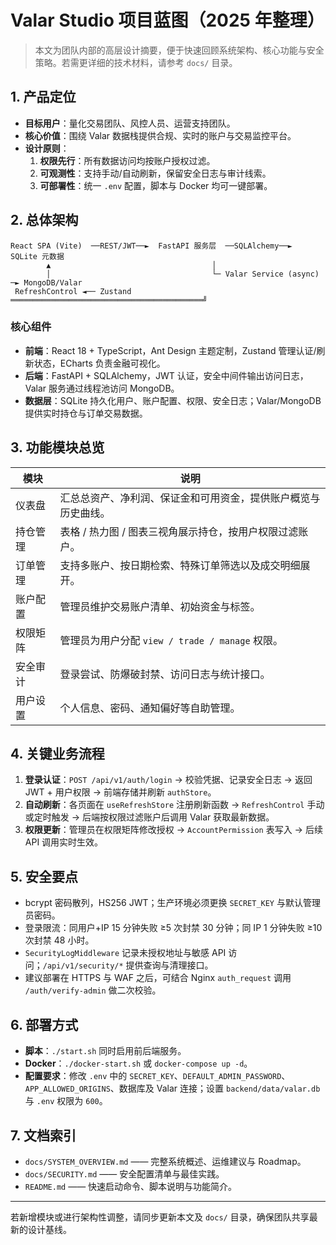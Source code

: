 # Valar Studio 项目蓝图（2025 年整理）

> 本文为团队内部的高层设计摘要，便于快速回顾系统架构、核心功能与安全策略。若需更详细的技术材料，请参考 `docs/` 目录。

## 1. 产品定位

- **目标用户**：量化交易团队、风控人员、运营支持团队。
- **核心价值**：围绕 Valar 数据栈提供合规、实时的账户与交易监控平台。
- **设计原则**：
  1. **权限先行**：所有数据访问均按账户授权过滤。
  2. **可观测性**：支持手动/自动刷新，保留安全日志与审计线索。
  3. **可部署性**：统一 `.env` 配置，脚本与 Docker 均可一键部署。

## 2. 总体架构

```
React SPA (Vite)  ──REST/JWT──►  FastAPI 服务层  ──SQLAlchemy──►  SQLite 元数据
        ▲                                    │
        │                                    └─ Valar Service (async) ─► MongoDB/Valar
 RefreshControl ◄── Zustand ═══════════════════════════════════════════╝
```

### 核心组件

- **前端**：React 18 + TypeScript，Ant Design 主题定制，Zustand 管理认证/刷新状态，ECharts 负责金融可视化。
- **后端**：FastAPI + SQLAlchemy，JWT 认证，安全中间件输出访问日志，Valar 服务通过线程池访问 MongoDB。
- **数据层**：SQLite 持久化用户、账户配置、权限、安全日志；Valar/MongoDB 提供实时持仓与订单交易数据。

## 3. 功能模块总览

| 模块 | 说明 |
| --- | --- |
| 仪表盘 | 汇总总资产、净利润、保证金和可用资金，提供账户概览与历史曲线。 |
| 持仓管理 | 表格 / 热力图 / 图表三视角展示持仓，按用户权限过滤账户。 |
| 订单管理 | 支持多账户、按日期检索、特殊订单筛选以及成交明细展开。 |
| 账户配置 | 管理员维护交易账户清单、初始资金与标签。 |
| 权限矩阵 | 管理员为用户分配 `view / trade / manage` 权限。 |
| 安全审计 | 登录尝试、防爆破封禁、访问日志与统计接口。 |
| 用户设置 | 个人信息、密码、通知偏好等自助管理。 |

## 4. 关键业务流程

1. **登录认证**：`POST /api/v1/auth/login` → 校验凭据、记录安全日志 → 返回 JWT + 用户权限 → 前端存储并刷新 `authStore`。
2. **自动刷新**：各页面在 `useRefreshStore` 注册刷新函数 → `RefreshControl` 手动或定时触发 → 后端按权限过滤账户后调用 Valar 获取最新数据。
3. **权限更新**：管理员在权限矩阵修改授权 → `AccountPermission` 表写入 → 后续 API 调用实时生效。

## 5. 安全要点

- bcrypt 密码散列，HS256 JWT；生产环境必须更换 `SECRET_KEY` 与默认管理员密码。
- 登录限流：同用户+IP 15 分钟失败 ≥5 次封禁 30 分钟；同 IP 1 分钟失败 ≥10 次封禁 48 小时。
- `SecurityLogMiddleware` 记录未授权地址与敏感 API 访问；`/api/v1/security/*` 提供查询与清理接口。
- 建议部署在 HTTPS 与 WAF 之后，可结合 Nginx `auth_request` 调用 `/auth/verify-admin` 做二次校验。

## 6. 部署方式

- **脚本**：`./start.sh` 同时启用前后端服务。
- **Docker**：`./docker-start.sh` 或 `docker-compose up -d`。
- **配置要求**：修改 `.env` 中的 `SECRET_KEY`、`DEFAULT_ADMIN_PASSWORD`、`APP_ALLOWED_ORIGINS`、数据库及 Valar 连接；设置 `backend/data/valar.db` 与 `.env` 权限为 `600`。

## 7. 文档索引

- `docs/SYSTEM_OVERVIEW.md` —— 完整系统概述、运维建议与 Roadmap。
- `docs/SECURITY.md` —— 安全配置清单与最佳实践。
- `README.md` —— 快速启动命令、脚本说明与功能简介。

---

若新增模块或进行架构性调整，请同步更新本文及 `docs/` 目录，确保团队共享最新的设计基线。
